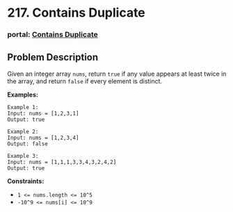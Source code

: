 
# 217. Contains Duplicate
### portal: [Contains Duplicate](https://leetcode.com/problems/contains-duplicate/description/)
## Problem Description

Given an integer array `nums`, return `true` if any value appears at least twice in the array, and return `false` if every element is distinct.

**Examples:**

```plaintext
Example 1:
Input: nums = [1,2,3,1]
Output: true

Example 2:
Input: nums = [1,2,3,4]
Output: false

Example 3:
Input: nums = [1,1,1,3,3,4,3,2,4,2]
Output: true
```

**Constraints:**

- `1 <= nums.length <= 10^5`
- `-10^9 <= nums[i] <= 10^9`
